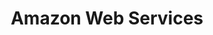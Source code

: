 ---
images:
- amazon_aws-32.png
- amazon_aws-ar21.svg
- amazon_aws-120x60.png
layout: default
logohandle: amazon_aws
sort: amazon web services
title: Amazon Web Services
---